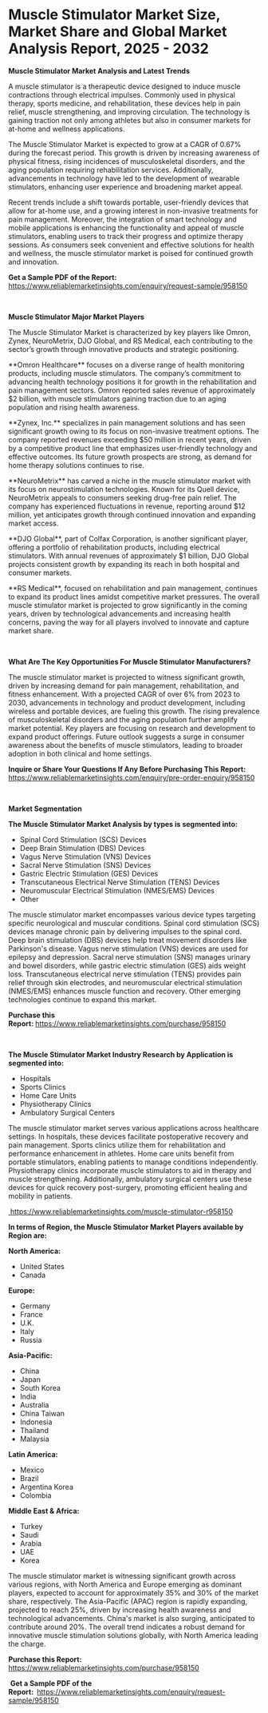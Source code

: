<p><h1>Muscle Stimulator Market Size, Market Share and Global Market Analysis Report, 2025 - 2032</h1></p><p><strong>Muscle Stimulator Market Analysis and Latest Trends</strong></p>
<p><p>A muscle stimulator is a therapeutic device designed to induce muscle contractions through electrical impulses. Commonly used in physical therapy, sports medicine, and rehabilitation, these devices help in pain relief, muscle strengthening, and improving circulation. The technology is gaining traction not only among athletes but also in consumer markets for at-home and wellness applications.</p><p>The Muscle Stimulator Market is expected to grow at a CAGR of 0.67% during the forecast period. This growth is driven by increasing awareness of physical fitness, rising incidences of musculoskeletal disorders, and the aging population requiring rehabilitation services. Additionally, advancements in technology have led to the development of wearable stimulators, enhancing user experience and broadening market appeal.</p><p>Recent trends include a shift towards portable, user-friendly devices that allow for at-home use, and a growing interest in non-invasive treatments for pain management. Moreover, the integration of smart technology and mobile applications is enhancing the functionality and appeal of muscle stimulators, enabling users to track their progress and optimize therapy sessions. As consumers seek convenient and effective solutions for health and wellness, the muscle stimulator market is poised for continued growth and innovation.</p></p>
<p><strong>Get a Sample PDF of the Report:&nbsp;</strong> <a href="https://www.reliablemarketinsights.com/enquiry/request-sample/958150?utm_campaign=3363&utm_medium=2&utm_source=Github&utm_content=ia&utm_term=13042025&utm_id=muscle-stimulator">https://www.reliablemarketinsights.com/enquiry/request-sample/958150</a></p>
<p>&nbsp;</p>
<p><strong>Muscle Stimulator Major Market Players</strong></p>
<p><p>The Muscle Stimulator Market is characterized by key players like Omron, Zynex, NeuroMetrix, DJO Global, and RS Medical, each contributing to the sector’s growth through innovative products and strategic positioning.</p><p>**Omron Healthcare** focuses on a diverse range of health monitoring products, including muscle stimulators. The company’s commitment to advancing health technology positions it for growth in the rehabilitation and pain management sectors. Omron reported sales revenue of approximately $2 billion, with muscle stimulators gaining traction due to an aging population and rising health awareness.</p><p>**Zynex, Inc.** specializes in pain management solutions and has seen significant growth owing to its focus on non-invasive treatment options. The company reported revenues exceeding $50 million in recent years, driven by a competitive product line that emphasizes user-friendly technology and effective outcomes. Its future growth prospects are strong, as demand for home therapy solutions continues to rise.</p><p>**NeuroMetrix** has carved a niche in the muscle stimulator market with its focus on neurostimulation technologies. Known for its Quell device, NeuroMetrix appeals to consumers seeking drug-free pain relief. The company has experienced fluctuations in revenue, reporting around $12 million, yet anticipates growth through continued innovation and expanding market access.</p><p>**DJO Global**, part of Colfax Corporation, is another significant player, offering a portfolio of rehabilitation products, including electrical stimulators. With annual revenues of approximately $1 billion, DJO Global projects consistent growth by expanding its reach in both hospital and consumer markets.</p><p>**RS Medical**, focused on rehabilitation and pain management, continues to expand its product lines amidst competitive market pressures. The overall muscle stimulator market is projected to grow significantly in the coming years, driven by technological advancements and increasing health concerns, paving the way for all players involved to innovate and capture market share.</p></p>
<p>&nbsp;</p>
<p><strong>What Are The Key Opportunities For Muscle Stimulator Manufacturers?</strong></p>
<p><p>The muscle stimulator market is projected to witness significant growth, driven by increasing demand for pain management, rehabilitation, and fitness enhancement. With a projected CAGR of over 6% from 2023 to 2030, advancements in technology and product development, including wireless and portable devices, are fueling this growth. The rising prevalence of musculoskeletal disorders and the aging population further amplify market potential. Key players are focusing on research and development to expand product offerings. Future outlook suggests a surge in consumer awareness about the benefits of muscle stimulators, leading to broader adoption in both clinical and home settings.</p></p>
<p><strong>Inquire or Share Your Questions If Any Before Purchasing This Report:</strong> <a href="https://www.reliablemarketinsights.com/enquiry/pre-order-enquiry/958150?utm_campaign=3363&utm_medium=2&utm_source=Github&utm_content=ia&utm_term=13042025&utm_id=muscle-stimulator">https://www.reliablemarketinsights.com/enquiry/pre-order-enquiry/958150</a></p>
<p>&nbsp;</p>
<p><strong>Market Segmentation</strong></p>
<p><strong>The Muscle Stimulator Market Analysis by types is segmented into:</strong></p>
<p><ul><li>Spinal Cord Stimulation (SCS) Devices</li><li>Deep Brain Stimulation (DBS) Devices</li><li>Vagus Nerve Stimulation (VNS) Devices</li><li>Sacral Nerve Stimulation (SNS) Devices</li><li>Gastric Electric Stimulation (GES) Devices</li><li>Transcutaneous Electrical Nerve Stimulation (TENS) Devices</li><li>Neuromuscular Electrical Stimulation (NMES/EMS) Devices</li><li>Other</li></ul></p>
<p><p>The muscle stimulator market encompasses various device types targeting specific neurological and muscular conditions. Spinal cord stimulation (SCS) devices manage chronic pain by delivering impulses to the spinal cord. Deep brain stimulation (DBS) devices help treat movement disorders like Parkinson's disease. Vagus nerve stimulation (VNS) devices are used for epilepsy and depression. Sacral nerve stimulation (SNS) manages urinary and bowel disorders, while gastric electric stimulation (GES) aids weight loss. Transcutaneous electrical nerve stimulation (TENS) provides pain relief through skin electrodes, and neuromuscular electrical stimulation (NMES/EMS) enhances muscle function and recovery. Other emerging technologies continue to expand this market.</p></p>
<p><strong>Purchase this Report:&nbsp;</strong><a href="https://www.reliablemarketinsights.com/purchase/958150?utm_campaign=3363&utm_medium=2&utm_source=Github&utm_content=ia&utm_term=13042025&utm_id=muscle-stimulator">https://www.reliablemarketinsights.com/purchase/958150</a></p>
<p>&nbsp;</p>
<p><strong>The Muscle Stimulator Market Industry Research by Application is segmented into:</strong></p>
<p><ul><li>Hospitals</li><li>Sports Clinics</li><li>Home Care Units</li><li>Physiotherapy Clinics</li><li>Ambulatory Surgical Centers</li></ul></p>
<p><p>The muscle stimulator market serves various applications across healthcare settings. In hospitals, these devices facilitate postoperative recovery and pain management. Sports clinics utilize them for rehabilitation and performance enhancement in athletes. Home care units benefit from portable stimulators, enabling patients to manage conditions independently. Physiotherapy clinics incorporate muscle stimulators to aid in therapy and muscle strengthening. Additionally, ambulatory surgical centers use these devices for quick recovery post-surgery, promoting efficient healing and mobility in patients.</p></p>
<p><a href="https://www.reliablemarketinsights.com/muscle-stimulator-r958150?utm_campaign=3363&utm_medium=2&utm_source=Github&utm_content=ia&utm_term=13042025&utm_id=muscle-stimulator">&nbsp;https://www.reliablemarketinsights.com/muscle-stimulator-r958150</a></p>
<p><strong>In terms of Region, the Muscle Stimulator Market Players available by Region are:</strong></p>
<p>
    <p> <strong> North America: </strong>
        <ul>
            <li>United States</li>
            <li>Canada</li>
        </ul>
        </p> 
    <p> <strong> Europe: </strong>
        <ul>
            <li>Germany</li>
            <li>France</li>
            <li>U.K.</li>
            <li>Italy</li>
            <li>Russia</li>
        </ul>
        </p> 
    <p> <strong> Asia-Pacific: </strong>
        <ul>
            <li>China</li>
            <li>Japan</li>
            <li>South Korea</li>
            <li>India</li>
            <li>Australia</li>
            <li>China Taiwan</li>
            <li>Indonesia</li>
            <li>Thailand</li>
            <li>Malaysia</li>
        </ul>
        </p> 
    <p> <strong> Latin America: </strong>
        <ul>
            <li>Mexico</li>
            <li>Brazil</li>
            <li>Argentina Korea</li>
            <li>Colombia</li>
        </ul>
        </p> 
    <p> <strong> Middle East & Africa: </strong>
        <ul>
            <li>Turkey</li>
            <li>Saudi</li>
            <li>Arabia</li>
            <li>UAE</li>
            <li>Korea</li>
        </ul>
    </p>
    </p>
<p><p>The muscle stimulator market is witnessing significant growth across various regions, with North America and Europe emerging as dominant players, expected to account for approximately 35% and 30% of the market share, respectively. The Asia-Pacific (APAC) region is rapidly expanding, projected to reach 25%, driven by increasing health awareness and technological advancements. China's market is also surging, anticipated to contribute around 20%. The overall trend indicates a robust demand for innovative muscle stimulation solutions globally, with North America leading the charge.</p></p>
<p><strong>Purchase this Report: </strong><a href="https://www.reliablemarketinsights.com/purchase/958150?utm_campaign=3363&utm_medium=2&utm_source=Github&utm_content=ia&utm_term=13042025&utm_id=muscle-stimulator">https://www.reliablemarketinsights.com/purchase/958150</a></p>
<p>&nbsp;<strong>Get a Sample PDF of the Report:&nbsp;&nbsp;</strong><a href="https://www.reliablemarketinsights.com/enquiry/request-sample/958150?utm_campaign=3363&utm_medium=2&utm_source=Github&utm_content=ia&utm_term=13042025&utm_id=muscle-stimulator">https://www.reliablemarketinsights.com/enquiry/request-sample/958150</a></p>
<p><strong></strong></p>
<p><p></p><p></p><p></p></p>